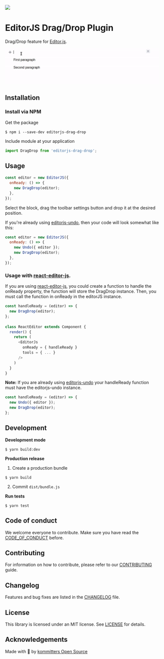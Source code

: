 ![](https://badgen.net/badge/Editor.js/v2.0/blue)

# EditorJS Drag/Drop Plugin

Drag/Drop feature for [Editor.js](https://editorjs.io).

![](assets/demo.gif)

## Installation

### Install via NPM

Get the package

```shell
$ npm i --save-dev editorjs-drag-drop
```

Include module at your application

```javascript
import DragDrop from 'editorjs-drag-drop';
```

## Usage

```javascript
const editor = new EditorJS({
  onReady: () => {
    new DragDrop(editor);
  },
});
```

Select the block, drag the toolbar settings button and drop it at the desired position.

If you're already using [editorjs-undo](https://github.com/kommitters/editorjs-undo), then your code will look somewhat like this:

```javascript
const editor = new EditorJS({
  onReady: () => {
    new Undo({ editor });
    new DragDrop(editor);
  },
});
```
### Usage with [react-editor-js](https://github.com/Jungwoo-An/react-editor-js).

If you are using [react-editor-js](https://github.com/Jungwoo-An/react-editor-js), you could create a function to handle the onReady property, the function will store the DragDrop instance. Then, you must call the function in onReady in the editorJS instance.   

```javascript
const handleReady = (editor) => {
  new DragDrop(editor);
};

class ReactEditor extends Component {
  render() {
    return (
      <EditorJs
        onReady = { handleReady }
        tools = { ... }
      />
    )
  }
}
```
**Note:** If you are already using [editorjs-undo](https://github.com/kommitters/editorjs-undo) your handleReady function must have the editorjs-undo instance.

```javascript
const handleReady = (editor) => {
  new Undo({ editor });
  new DragDrop(editor);
};

```

## Development

**Development mode**

```shell
$ yarn build:dev
```

**Production release**

1. Create a production bundle

```shell
$ yarn build
```

2. Commit `dist/bundle.js`

**Run tests**

```shell
$ yarn test
```

## Code of conduct
We welcome everyone to contribute. Make sure you have read the [CODE_OF_CONDUCT][coc] before.

## Contributing
For information on how to contribute, please refer to our [CONTRIBUTING][contributing] guide.

## Changelog
Features and bug fixes are listed in the [CHANGELOG][changelog] file.

## License
This library is licensed under an MIT license. See [LICENSE][license] for details.

## Acknowledgements
Made with 💙 by [kommitters Open Source](https://kommit.co)

[license]: https://github.com/kommitters/editorjs-drag-drop/blob/master/LICENSE
[coc]: https://github.com/kommitters/editorjs-drag-drop/blob/master/CODE_OF_CONDUCT.md
[changelog]: https://github.com/kommitters/editorjs-drag-drop/blob/master/CHANGELOG.md
[contributing]: https://github.com/kommitters/editorjs-drag-drop/blob/master/CONTRIBUTING.md
